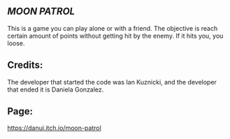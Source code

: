 ## _MOON PATROL_
This is a game you can play alone or with a friend. The objective is reach certain amount of points without getting hit by the enemy. If it hits you, you loose.

## Credits:
The developer that started the code was Ian Kuznicki, and the developer that ended it is Daniela Gonzalez.

## Page:
https://danui.itch.io/moon-patrol